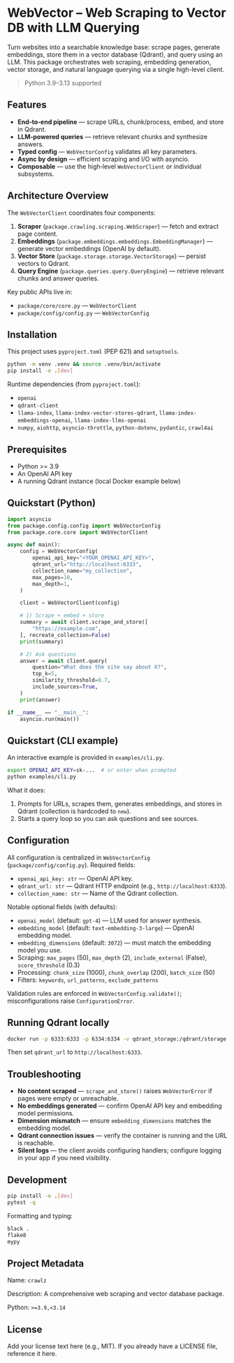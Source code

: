 # WebVector – Web Scraping to Vector DB with LLM Querying

Turn websites into a searchable knowledge base: scrape pages, generate embeddings, store them in a vector database (Qdrant), and query using an LLM. This package orchestrates web scraping, embedding generation, vector storage, and natural language querying via a single high-level client.

> Python 3.9–3.13 supported


## Features

* **End‑to‑end pipeline** — scrape URLs, chunk/process, embed, and store in Qdrant.
* **LLM‑powered queries** — retrieve relevant chunks and synthesize answers.
* **Typed config** — `WebVectorConfig` validates all key parameters.
* **Async by design** — efficient scraping and I/O with asyncio.
* **Composable** — use the high‑level `WebVectorClient` or individual subsystems.


## Architecture Overview

The `WebVectorClient` coordinates four components:

1. **Scraper** (`package.crawling.scraping.WebScraper`) — fetch and extract page content.
2. **Embeddings** (`package.embeddings.embeddings.EmbeddingManager`) — generate vector embeddings (OpenAI by default).
3. **Vector Store** (`package.storage.storage.VectorStorage`) — persist vectors to Qdrant.
4. **Query Engine** (`package.queries.query.QueryEngine`) — retrieve relevant chunks and answer queries.

Key public APIs live in:

* `package/core/core.py` — `WebVectorClient`
* `package/config/config.py` — `WebVectorConfig`


## Installation

This project uses `pyproject.toml` (PEP 621) and `setuptools`.

```bash
python -m venv .venv && source .venv/bin/activate
pip install -e .[dev]
```

Runtime dependencies (from `pyproject.toml`):

* `openai`
* `qdrant-client`
* `llama-index`, `llama-index-vector-stores-qdrant`, `llama-index-embeddings-openai`, `llama-index-llms-openai`
* `numpy`, `aiohttp`, `asyncio-throttle`, `python-dotenv`, `pydantic`, `crawl4ai`


## Prerequisites

* Python >= 3.9
* An OpenAI API key
* A running Qdrant instance (local Docker example below)


## Quickstart (Python)

```python
import asyncio
from package.config.config import WebVectorConfig
from package.core.core import WebVectorClient

async def main():
    config = WebVectorConfig(
        openai_api_key="<YOUR_OPENAI_API_KEY>",
        qdrant_url="http://localhost:6333",
        collection_name="my_collection",
        max_pages=10,
        max_depth=1,
    )

    client = WebVectorClient(config)

    # 1) Scrape + embed + store
    summary = await client.scrape_and_store([
        "https://example.com",
    ], recreate_collection=False)
    print(summary)

    # 2) Ask questions
    answer = await client.query(
        question="What does the site say about X?",
        top_k=5,
        similarity_threshold=0.7,
        include_sources=True,
    )
    print(answer)

if __name__ == "__main__":
    asyncio.run(main())
```


## Quickstart (CLI example)

An interactive example is provided in `examples/cli.py`.

```bash
export OPENAI_API_KEY=sk-...  # or enter when prompted
python examples/cli.py
```

What it does:

1. Prompts for URLs, scrapes them, generates embeddings, and stores in Qdrant (collection is hardcoded to `new`).
2. Starts a query loop so you can ask questions and see sources.


## Configuration

All configuration is centralized in `WebVectorConfig` (`package/config/config.py`). Required fields:

* `openai_api_key: str` — OpenAI API key.
* `qdrant_url: str` — Qdrant HTTP endpoint (e.g., `http://localhost:6333`).
* `collection_name: str` — Name of the Qdrant collection.

Notable optional fields (with defaults):

* `openai_model` (default: `gpt-4`) — LLM used for answer synthesis.
* `embedding_model` (default: `text-embedding-3-large`) — OpenAI embedding model.
* `embedding_dimensions` (default: `3072`) — must match the embedding model you use.
* Scraping: `max_pages` (50), `max_depth` (2), `include_external` (False), `score_threshold` (0.3)
* Processing: `chunk_size` (1000), `chunk_overlap` (200), `batch_size` (50)
* Filters: `keywords`, `url_patterns`, `exclude_patterns`

Validation rules are enforced in `WebVectorConfig.validate()`; misconfigurations raise `ConfigurationError`.


## Running Qdrant locally

```bash
docker run -p 6333:6333 -p 6334:6334 -v qdrant_storage:/qdrant/storage qdrant/qdrant:latest
```

Then set `qdrant_url` to `http://localhost:6333`.


## Troubleshooting

* **No content scraped** — `scrape_and_store()` raises `WebVectorError` if pages were empty or unreachable.
* **No embeddings generated** — confirm OpenAI API key and embedding model permissions.
* **Dimension mismatch** — ensure `embedding_dimensions` matches the embedding model.
* **Qdrant connection issues** — verify the container is running and the URL is reachable.
* **Silent logs** — the client avoids configuring handlers; configure logging in your app if you need visibility.


## Development

```bash
pip install -e .[dev]
pytest -q
```

Formatting and typing:

```bash
black .
flake8
mypy
```


## Project Metadata

Name: `crawlz`

Description: A comprehensive web scraping and vector database package.

Python: `>=3.9,<3.14`


## License

Add your license text here (e.g., MIT). If you already have a LICENSE file, reference it here.

